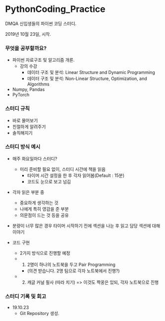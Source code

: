 # PythonCoding_Practice
DMQA 신입생들의 파이썬 코딩 스터디.  

2019년 10월 23일, 시작.

### 무엇을 공부할까요?
- 파이썬 자료구조 및 알고리즘 개론.
  - 강의 수강
    - 데이터 구조 및 분석: Linear Structure and Dynamic Programming
    - 데이터 구조 및 분석: Non-Linear Structure, Optimization, and Algorithms
- Numpy, Pandas 
- PyTorch

### 스터디 규칙
- 바로 물어보기
- 친절하게 알려주기
- 솔직해지기

### 스터디 방식 예시
- 매주 화요일마다 스터디?
  - 미리 준비할 필요 없이, 스터디 시간에 책을 읽음
	- 타이머 시간 설정을 한 후 각자 읽어봄(Default : 15분)
	- 코드도 눈으로 보고 넘김
- 각자 읽은 부분 중
	- 중요하게 생각하는 것
	- 나에게 특히 영감을 준 부분
	- 의문점이 드는 것 등을 공유
- 분량이 너무 많은 경우 타이머 시작하기 전에 섹션을 나눈 후 읽고 담당 섹션에 대해 이야기

- 코드 구현
	- 2가지 방식으로 진행할 예정 
	- 1) 2명이 하나의 노트북을 두고 Pair Programming
		- (의견 받습니다. 2명 팀으로 각자 노트북에서 진행?) 
	- 2) 캐글 커널 필사 (따라 치기) => 이것도 짝꿍은 있되, 각자 노트북으로 진행
	
### 스터디 기록 및 회고
- 19.10.23
	- Git Repository 생성.
